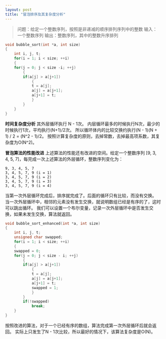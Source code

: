 ```yaml
---
layout: post
title: "冒泡排序及其复杂度分析"
---
```


>问题：给定一个整数序列，按照是非递减的顺序排列序列中的整数
输入：一个整数序列
输出：整数序列，其中的整数升序排列

```c++
void bubble_sort(int *a, int size)
{
    int i, j, t;
    for(i = 1; i < size; ++i)
    {
    for(j = 0; j < size -i; ++j)
        {
        if(a[j] > a[j+1])
            {
            t = a[j];
            a[j] = a[j+1];
            a[j+1] = t;
            }
        }
    }
}
```

**时间复杂度分析**
其外层循环执行 N - 1次。
内层循环最多的时候执行N次，最少的时候执行1次，平均执行(N+1)/2次。
所以循环体内的比较交换约执行(N - 1)(N + 1) / 2 = (N^2 - 1)/2。
按照计算复杂度的原则，去掉常数，去掉最高项系数，其复杂度为O(N^2)。

**冒泡算法的性能改进**
上述算法的性能还有改进的空间。给定一个整数序列 [9, 3, 4, 5, 7]，每完成一次上述算法的外层循环，整数序列变化为：
```
9, 3, 4, 5, 7
3, 4, 5, 7, 9 (i = 1)
3, 4, 5, 7, 9 (i = 2)
3, 4, 5, 7, 9 (i = 3)
3, 4, 5, 7, 9 (i = 4)
```
当第一次外层循环完成后，排序就完成了。后面的循环只有比较，而没有交换。
当一次外层循环中，相邻的元素没有发生交换，就说明数组已经是有序的了，这时可以跳出循环。
我们可以设置一个布尔变量，记录一次外层循环中是否发生交换，如果未发生交换，算法就返回。
```c++
void bubble_sort_enhanced(int *a, int size)
{
    int i, j, t;
    unsigned char swapped;
    for(i = 1; i < size; ++i)
    {
    swapped = 0;
    for(j = 0; j < size - i; ++j)
        {
        if(a[j] > a[j+1])
            {
            t = a[j];
            a[j] = a[j+1];
            a[j+1] = t;
            swapped = 1;
            }
        }
        if(!swapped)
            break;
    }
}
```
按照改进的算法，对于一个已经有序的数组，算法完成第一次外层循环后就会返回。
实际上只发生了N - 1次比较，所以最好的情况下，该算法复杂度是O(N)。
